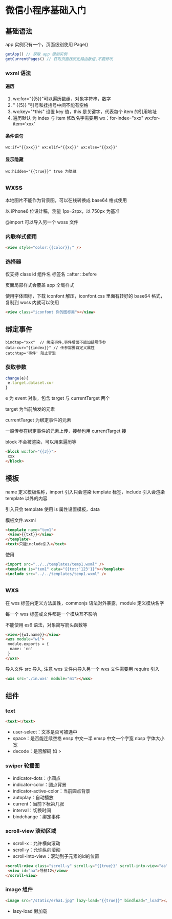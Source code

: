 # 微信小程序基础入门

## 基础语法

app 实例只有一个，页面级别使用 Page()

```js
getApp() // 获取 app 级别实例
getCurrentPages() // 获取页面栈历史路由数组,不要修改
```

### wxml 语法

#### 遍历

1. wx:for="{{5}}"可以遍历数组，对象字符串，数字
2. " {{5}} "引号和挂括号中间不能有空格
3. wx:key="*this" 设置 key 值，this 是关键字，代表每个 item 的引用地址
4. 遍历默认 为 index 与 item 修改名字需要用 wx：for-index="xxx" wx:for-item='xxx'

#### 条件语句

```
wx:if="{{xxx}}" wx:elif="{{xx}}" wx:else="{{xx}}"
```

#### 显示隐藏

```
wx:hidden="{{true}}" true 为隐藏
```

## wxss

本地图片不能作为背景图，可以在线转换成 base64 格式使用

以 iPhone6 位设计稿，测量 1px=2rpx，以 750px 为基准

@import 可以导入另一个 wxss 文件

### 内联样式使用

```html
<view style="color:{{color}};" />
```

### 选择器

仅支持 class id 组件名  标签名  ::after ::before

页面局部样式会覆盖 app 全局样式

使用字体图标，下载 iconfont 解压，iconfont.css 里面有转好的 base64 格式，复制到 wxss 内就可以使用

```html
<view class="iconfont 你的图标类"></view>
```

## 绑定事件

```
bindtap="xxx"  // 绑定事件,事件后面不能加括号传参
data-cur="{{index}}" // 传参需要自定义属性
catchtap='事件' 阻止冒泡
```

### 获取参数

```js
change(e){
 e.target.dataset.cur
}
```

e 为 event 对象，包含 target 与 currentTarget 两个

target 为当前触发的元素

currentTarget 为绑定事件的元素

一般传参在绑定事件的元素上传，接参也用 currentTarget 接

block 不会被渲染，可以用来遍历等

```html
<block wx:for="{{3}}">
 xxx 
</block>
```

## 模板

name 定义模板名称，import 引入只会渲染 template 标签，include 引入会渲染 template 以外的内容

引入只会 template 使用 is 属性设置模板，data

模板文件.wxml

```html
<template name="tem1">
 <view>{{txt}}</view>
</template>
<text>只能include引入</text>
```

使用

```html
<import src="../../templates/temp1.wxml" />
<template is="tem1" data="{{txt:'123'}}"></template>
<include src="../../templates/temp1.wxml" />
```

## wxs

在 wxs 标签内定义方法属性，commonjs 语法对外暴露，module 定义模块名字

每一个 wxs 标签或文件都是一个模块互不影响

不能使用 es6 语法，对象简写箭头函数等

```html
<view>{{w1.name}}</view>
<wxs module="w1">
 module.exports = {
  name: 'nn'
 }
</wxs>
```

导入文件 src 导入, 注意 wxs 文件内导入另一个 wxs 文件需要用 require 引入

```html
<wxs src='./in.wxs' module="m1"></wxs>
```

## 组件

### text

```html
<text></text>
```

- user-select：文本是否可被选中
- space：是否能连续空格 ensp 中文一半 emsp 中文一个字宽 nbsp 字体大小宽
- decode：是否解码 如 &gt;

### swiper 轮播图

- indicator-dots：小圆点
- indicator-color：圆点背景
- indicator-active-color：当前圆点背景
- autoplay：自动播放
- current：当前下标第几张
- interval：切换时间
- bindchange：绑定事件

### scroll-view 滚动区域

- scroll-x：允许横向滚动 
- scroll-y：允许纵向滚动 
- scroll-into-view：滚动到子元素的id的位置

```html
<scroll-view class="scroll-y" scroll-y="{{true}}" scroll-into-view="aa">
 <view id="aa">导航12</view>
</scroll-view>
```

### image 组件

```html
<image src="/static/erha1.jpg" lazy-load="{{true}}" bindload="_load"></image>
```
- lazy-load 懒加载